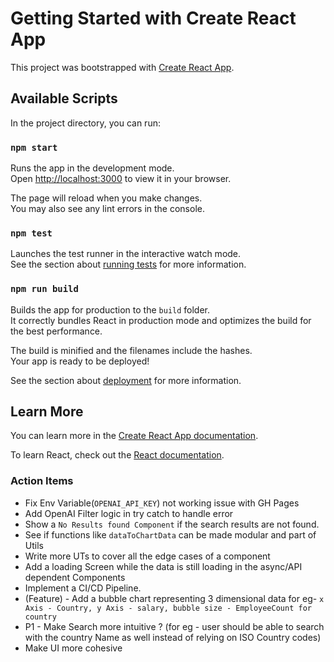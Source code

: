 # Getting Started with Create React App

This project was bootstrapped with [Create React App](https://github.com/facebook/create-react-app).

## Available Scripts

In the project directory, you can run:

### `npm start`

Runs the app in the development mode.\
Open [http://localhost:3000](http://localhost:3000) to view it in your browser.

The page will reload when you make changes.\
You may also see any lint errors in the console.

### `npm test`

Launches the test runner in the interactive watch mode.\
See the section about [running tests](https://facebook.github.io/create-react-app/docs/running-tests) for more information.

### `npm run build`

Builds the app for production to the `build` folder.\
It correctly bundles React in production mode and optimizes the build for the best performance.

The build is minified and the filenames include the hashes.\
Your app is ready to be deployed!

See the section about [deployment](https://facebook.github.io/create-react-app/docs/deployment) for more information.

## Learn More

You can learn more in the [Create React App documentation](https://facebook.github.io/create-react-app/docs/getting-started).

To learn React, check out the [React documentation](https://reactjs.org/).

### Action Items 

- Fix Env Variable(`OPENAI_API_KEY`) not working issue with GH Pages
- Add OpenAI Filter logic in try catch to handle error
- Show a `No Results found Component` if the search results are not found.
- See if functions like `dataToChartData` can be made modular and part of Utils
- Write more UTs to cover all the edge cases of a component
- Add a loading Screen while the data is still loading in the async/API dependent Components
- Implement a CI/CD Pipeline.
- (Feature) - Add a bubble chart representing 3 dimensional data for eg- `x Axis - Country, y Axis - salary, bubble size - EmployeeCount for country`
- P1 - Make Search more intuitive ? (for eg - user should be able to search with the country Name as well instead of relying on ISO Country codes)
- Make UI more cohesive 

